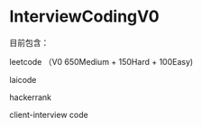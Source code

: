 # InterviewCodingV0

目前包含：

leetcode （V0 650Medium + 150Hard + 100Easy)

laicode

hackerrank

client-interview code
